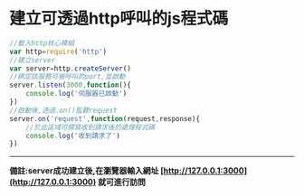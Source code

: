 # 建立可透過http呼叫的js程式碼
```js
//載入http核心模組
var http=require('http')
//建立server
var server=http.createServer()
//綁定該服務可被呼叫的port,並啟動
server.listen(3000,function(){
    console.log('伺服器已啟動')
})
//啟動後,透過.on()監聽request
server.on('request',function(request,response){
    //於此區域可撰寫收到請求後的處理程式碼
    console.log('收到請求了')
})
```
***

**備註:server成功建立後,在瀏覽器輸入網址 [http://127.0.0.1:3000](http://127.0.0.1:3000) 就可進行訪問**